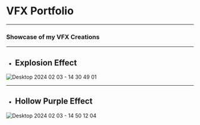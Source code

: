# VFX Portfolio
 -------------------------------
 ### Showcase of my VFX Creations
--------------------------------------------------------------
- ## Explosion Effect


 ![Desktop 2024 02 03 - 14 30 49 01](https://github.com/Wigaloo/VFX-Portfolio/assets/147951408/ec33b7d4-3c66-4799-a09c-f0fd4d7468db)

------------------------------------------------------------

- ##  Hollow Purple Effect


![Desktop 2024 02 03 - 14 50 12 04](https://github.com/Wigaloo/VFX-Portfolio/assets/147951408/3d18d6c2-3904-49fd-ab0f-c8d6e1fe0bc9)
